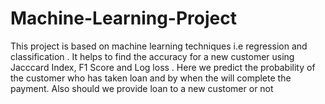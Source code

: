 # Machine-Learning-Project
This project is based on machine learning techniques i.e regression and classification . It helps to find the accuracy for a new customer using Jacccard Index, F1 Score and Log loss . Here we predict the probability of the customer who has taken loan and by when the will complete the payment. Also should we provide loan to a new customer or not
